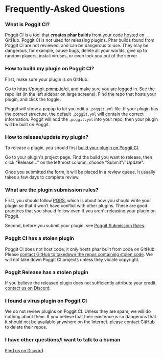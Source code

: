 # Frequently-Asked Questions

### What is Poggit CI?
Poggit CI is a tool that **creates phar builds** from your code hosted on GitHub. Poggit CI is not used for releasing plugins. Phar builds found from Poggit CI are not reviewed, and can be dangerous to use. They may be dangerous, for example, cause bugs, delete all your worlds, give op to random players, install viruses, or even lock you out of the server.

### How to build my plugin on Poggit CI?
First, make sure your plugin is on GitHub.

Go to https://poggit.pmmp.io/ci, and make sure you are logged in. See the repo list (in the left sidebar on large screens). Find the repo that hosts your plugin, and click the toggle.

Poggit will show a popup to let you edit a `.poggit.yml` file. If your plugin has the correct structure, the default `.poggit.yml` will contain the correct information. Poggit will add the `.poggit.yml` into your repo, then your plugin will be built on Poggit.

### How to release/update my plugin?
To release a plugin, you should first [build your plugin on Poggit CI](#how-to-build-my-plugin-on-poggit-ci).

Go to your plugin's project page. Find the build you want to release, then click "Release..." on the leftmost column, choose "Submit"/"Update".

Once you submitted the form, it will be placed in a review queue. It usually takes a few days to complete review.

### What are the plugin submission rules?
First, you should follow [PQRS](pqrs.md), which is about how you should write your plugin so that it won't have conflict with other plugins. These are good practices that you should follow even if you aren't releasing your plugin on Poggit.

Second, before you submit your plugin, see [Poggit Submission Rules](submit-rules.md).

### Poggit CI has a stolen plugin
Poggit CI does not host code; it only hosts phar built from code on GitHub. Please [contact GitHub to takedown the repos containing stolen code](https://help.github.com/articles/dmca-takedown-policy/). We will not take down Poggit CI projects unless they violate copyright.

### Poggit Release has a stolen plugin
If you believe the released plugin does not sufficiently attribute your credit, [contact us on Discord][discord].

### I found a virus plugin on Poggit CI
We do not review plugins on Poggit CI. Unless they are spam, we will do nothing about them. If you believe that their existence is so dangerous that it should not be available anywhere on the Internet, please contact GitHub to delete their repos.

### I have other questions/I want to talk to a human
[Find us on Discord][discord].

  [discord]: https://discord.gg/NgHf9jt

